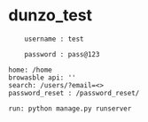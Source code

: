 # dunzo_test
``` 
    username : test
```
```
    password : pass@123
```
```
home: /home
browasble api: ''
search: /users/?email=<>
password_reset : /password_reset/
```
```
run: python manage.py runserver
```

